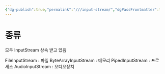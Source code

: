 ```yaml
---
{"dg-publish":true,"permalink":"///input-stream/","dgPassFrontmatter":true}
---
```



# 종류

모두 InputStream 상속 받고 있음

FileInputStream : 파일
ByteArrayInputStream : 메모리
PipedInputStream : 프로세스
AudioInputStream : 오디오장치